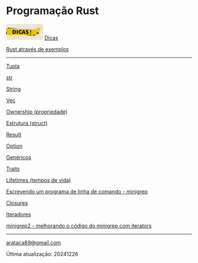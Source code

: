 # Programação Rust

<img src="images/dicas.png" width="100" alt="DICAS"> [Dicas](https://github.com/arataca89/rust/blob/main/dicas.md)

[Rust através de exemplos](https://github.com/arataca89/rust/blob/main/rust_by_example.md)

---

[Tupla](https://github.com/arataca89/rust/blob/main/tuple.md)

[str](https://github.com/arataca89/rust/blob/main/str.md)

[String](https://github.com/arataca89/rust/blob/main/string.md)

[Vec](https://github.com/arataca89/rust/blob/main/vec.md)

[Ownership (propriedade)](https://github.com/arataca89/rust/tree/main/ownership)

[Estrutura (struct)](https://github.com/arataca89/rust/blob/main/structs.md)

[Result](https://github.com/arataca89/rust/blob/main/result.md)

[Option](https://github.com/arataca89/rust/blob/main/option.md)

[Genéricos](https://github.com/arataca89/rust/tree/main/genericos)

[Traits](https://github.com/arataca89/rust/tree/main/traits)

[Lifetimes (tempos de vida)](https://github.com/arataca89/rust/tree/main/lifetimes)

[Escrevendo um programa de linha de comando - minigrep](https://github.com/arataca89/rust/tree/main/minigrep)

[Closures](https://github.com/arataca89/rust/tree/main/closures)

[Iteradores](https://github.com/arataca89/rust/tree/main/iteradores)

[minigrep2 - melhorando o código do minigrep com iterators](https://github.com/arataca89/rust/tree/main/minigrep2)

---

arataca89@gmail.com

Última atualização: 20241226
